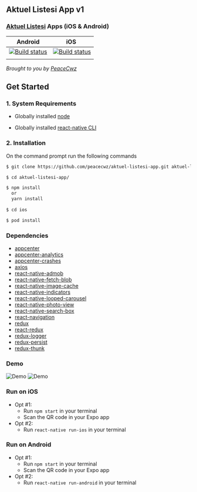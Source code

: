 
## Aktuel Listesi App v1

### [Aktuel Listesi](https://github.com/peacecwz/aktuel-listesi) Apps (iOS & Android)

| Android | iOS |
| :-----: | :-: |
| [![Build status](https://build.appcenter.ms/v0.1/apps/5ab44258-f0b5-4bc3-84ba-fca893c38ace/branches/master/badge)](https://appcenter.ms) | [![Build status](https://build.appcenter.ms/v0.1/apps/202a8bca-d76c-45be-8e8d-c6c29888a14e/branches/master/badge)](https://appcenter.ms) |
|         |     | 

*Brought to you by [PeaceCwz](https://twitter.com/peacecwz)*

## Get Started

### 1. System Requirements

* Globally installed [node](https://nodejs.org/en/)

* Globally installed [react-native CLI](https://facebook.github.io/react-native/docs/getting-started.html)

### 2. Installation

On the command prompt run the following commands

```sh
$ git clone https://github.com/peacecwz/aktuel-listesi-app.git aktuel-listesi-app

$ cd aktuel-listesi-app/

$ npm install
  or
  yarn install
  
$ cd ios

$ pod install
```

### Dependencies

* [appcenter](https://github.com/Microsoft/AppCenter-SDK-React-Native) 
* [appcenter-analytics](https://github.com/Microsoft/AppCenter-SDK-React-Native) 
* [appcenter-crashes](https://github.com/Microsoft/AppCenter-SDK-React-Native) 
* [axios](https://github.com/axios/axios) 
* [react-native-admob](https://github.com/sbugert/react-native-admob) 
* [react-native-fetch-blob](https://github.com/wkh237/react-native-fetch-blob) 
* [react-native-image-cache](https://github.com/wcandillon/react-native-img-cache) 
* [react-native-indicators](https://github.com/n4kz/react-native-indicators) 
* [react-native-looped-carousel](https://github.com/phil-r/react-native-looped-carousel) 
* [react-native-photo-view](https://github.com/alwx/react-native-photo-view) 
* [react-native-search-box](https://github.com/agiletechvn/react-native-search-box) 
* [react-navigation](https://github.com/react-navigation/react-navigation) 
* [redux](https://github.com/reactjs/redux) 
* [react-redux](https://github.com/reactjs/react-redux) 
* [redux-logger](https://github.com/evgenyrodionov/redux-logger) 
* [redux-persist](https://github.com/rt2zz/redux-persist) 
* [redux-thunk](https://github.com/gaearon/redux-thunk) 

### Demo

![Demo](https://github.com/peacecwz/aktuel-listesi-app/blob/master/aktuellistesi-app-ios.gif?raw=true)
   ![Demo](https://github.com/peacecwz/aktuel-listesi-app/blob/master/aktuellistesi-app-android.gif?raw=true)

### Run on iOS

 * Opt #1:
 	* Run `npm start` in your terminal
	* Scan the QR code in your Expo app
 * Opt #2:
	* Run `react-native run-ios` in your terminal

### Run on Android

  * Opt #1:
	* Run `npm start` in your terminal
	* Scan the QR code in your Expo app
  * Opt #2:
	* Run `react-native run-android` in your terminal
